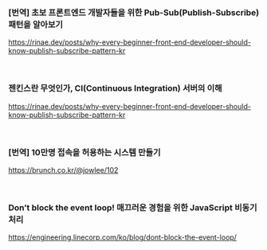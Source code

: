### [번역] 초보 프론트엔드 개발자들을 위한 Pub-Sub(Publish-Subscribe) 패턴을 알아보기
<https://rinae.dev/posts/why-every-beginner-front-end-developer-should-know-publish-subscribe-pattern-kr>

<br>

### 젠킨스란 무엇인가, CI(Continuous Integration) 서버의 이해
<https://rinae.dev/posts/why-every-beginner-front-end-developer-should-know-publish-subscribe-pattern-kr>

<br>

### [번역] 10만명 접속을 허용하는 시스템 만들기
<https://brunch.co.kr/@jowlee/102>

<br>

### Don’t block the event loop! 매끄러운 경험을 위한 JavaScript 비동기 처리
<https://engineering.linecorp.com/ko/blog/dont-block-the-event-loop/>

